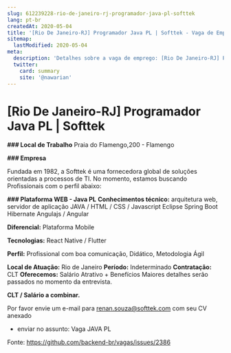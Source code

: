 ```yaml
---
slug: 612239228-rio-de-janeiro-rj-programador-java-pl-softtek
lang: pt-br
createdAt: 2020-05-04
title: '[Rio De Janeiro-RJ] Programador Java PL | Softtek - Vaga de Emprego'
sitemap:
  lastModified: 2020-05-04
meta:
  description: 'Detalhes sobre a vaga de emprego: [Rio De Janeiro-RJ] Programador Java PL | Softtek'
  twitter:
    card: summary
    site: '@nawarian'
---
```


# [Rio De Janeiro-RJ] Programador Java PL | Softtek

**### Local de Trabalho**
Praia do Flamengo,200 - Flamengo

**### Empresa**

Fundada em 1982, a Softtek é uma fornecedora global de soluções orientadas a processos de TI. 
No momento, estamos buscando Profissionais com o perfil abaixo:

**### Plataforma WEB - Java PL**
**Conhecimentos técnico:**
arquitetura web, servidor de aplicação
JAVA / HTML / CSS / Javascript
Eclipse
Spring Boot
Hibernate
Angulajs / Angular

**Diferencial:** 
Plataforma Mobile 

**Tecnologias:** 
React Native / Flutter

**Perfil:** 
Profissional com boa comunicação, Didático, Metodologia Ágil

**Local de Atuação:** Rio de Janeiro
**Período:** Indeterminado
**Contratação:** CLT
**Oferecemos:** Salário Atrativo + Benefícios 
Maiores detalhes serão passados no momento da entrevista.

**CLT / Salário a combinar.**

Por favor envie um e-mail para renan.souza@softtek.com com seu CV anexado 
- enviar no assunto: Vaga JAVA PL


Fonte: https://github.com/backend-br/vagas/issues/2386